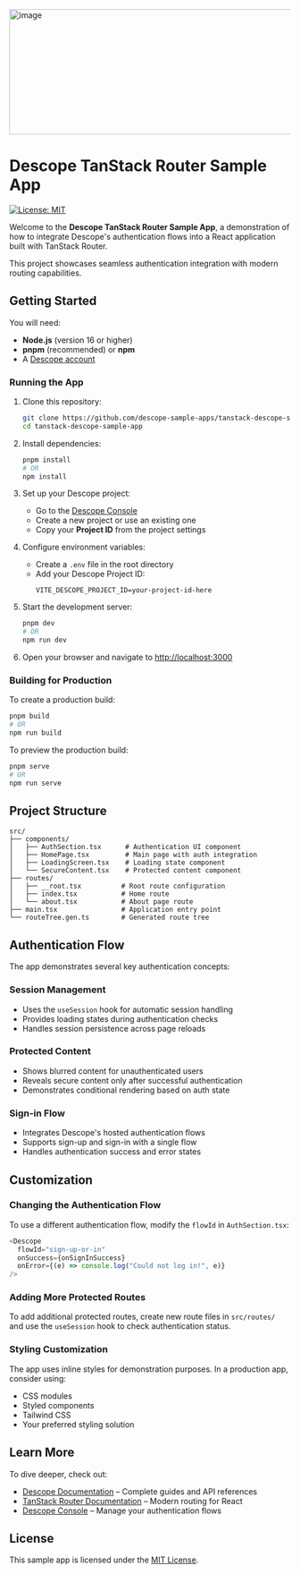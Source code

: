 <img width="1400" height="224" alt="image" src="https://github.com/user-attachments/assets/b1bc319a-28ff-488c-a886-1003156f5043" />

# Descope TanStack Router Sample App

[![License: MIT](https://img.shields.io/badge/License-MIT-yellow.svg)](https://opensource.org/licenses/MIT)

Welcome to the **Descope TanStack Router Sample App**, a demonstration of how to integrate Descope's authentication flows into a React application built with TanStack Router.

This project showcases seamless authentication integration with modern routing capabilities.

## Getting Started

You will need:

- **Node.js** (version 16 or higher)
- **pnpm** (recommended) or **npm**
- A [Descope account](https://www.descope.com/sign-up)

### Running the App

1. Clone this repository:

   ```bash
   git clone https://github.com/descope-sample-apps/tanstack-descope-sample-app.git
   cd tanstack-descope-sample-app
   ```

2. Install dependencies:

   ```bash
   pnpm install
   # OR
   npm install
   ```

3. Set up your Descope project:

   - Go to the [Descope Console](https://app.descope.com/home)
   - Create a new project or use an existing one
   - Copy your **Project ID** from the project settings

4. Configure environment variables:

   - Create a `.env` file in the root directory
   - Add your Descope Project ID:
     ```env
     VITE_DESCOPE_PROJECT_ID=your-project-id-here
     ```

5. Start the development server:

   ```bash
   pnpm dev
   # OR
   npm run dev
   ```

6. Open your browser and navigate to [http://localhost:3000](http://localhost:3000)

### Building for Production

To create a production build:

```bash
pnpm build
# OR
npm run build
```

To preview the production build:

```bash
pnpm serve
# OR
npm run serve
```

## Project Structure

```
src/
├── components/
│   ├── AuthSection.tsx      # Authentication UI component
│   ├── HomePage.tsx         # Main page with auth integration
│   ├── LoadingScreen.tsx    # Loading state component
│   └── SecureContent.tsx    # Protected content component
├── routes/
│   ├── __root.tsx          # Root route configuration
│   ├── index.tsx           # Home route
│   └── about.tsx           # About page route
├── main.tsx                # Application entry point
└── routeTree.gen.ts        # Generated route tree
```

## Authentication Flow

The app demonstrates several key authentication concepts:

### Session Management

- Uses the `useSession` hook for automatic session handling
- Provides loading states during authentication checks
- Handles session persistence across page reloads

### Protected Content

- Shows blurred content for unauthenticated users
- Reveals secure content only after successful authentication
- Demonstrates conditional rendering based on auth state

### Sign-in Flow

- Integrates Descope's hosted authentication flows
- Supports sign-up and sign-in with a single flow
- Handles authentication success and error states

## Customization

### Changing the Authentication Flow

To use a different authentication flow, modify the `flowId` in `AuthSection.tsx`:

```typescript
<Descope
  flowId="sign-up-or-in"
  onSuccess={onSignInSuccess}
  onError={(e) => console.log("Could not log in!", e)}
/>
```

### Adding More Protected Routes

To add additional protected routes, create new route files in `src/routes/` and use the `useSession` hook to check authentication status.

### Styling Customization

The app uses inline styles for demonstration purposes. In a production app, consider using:

- CSS modules
- Styled components
- Tailwind CSS
- Your preferred styling solution

## Learn More

To dive deeper, check out:

- [Descope Documentation](https://docs.descope.com/getting-started/react) – Complete guides and API references
- [TanStack Router Documentation](https://tanstack.com/router) – Modern routing for React
- [Descope Console](https://app.descope.com/home) – Manage your authentication flows

## License

This sample app is licensed under the [MIT License](https://opensource.org/licenses/MIT).
